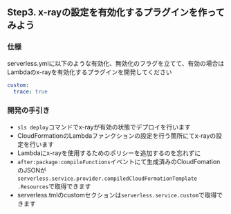 ## Step3. x-rayの設定を有効化するプラグインを作ってみよう

### 仕様
serverless.ymlに以下のような有効化、無効化のフラグを立てて、有効の場合はLambdaのx-rayを有効化するプラグインを開発してください

```yaml
custom:
  trace: true
```

### 開発の手引き
- `sls deploy`コマンドでx-rayが有効の状態でデプロイを行います
- CloudFormationのLambdaファンクションの設定を行う箇所にてx-rayの設定を行います
- Lambdaにx-rayを使用するためのポリシーを追加するのを忘れずに
- `after:package:compileFunctions`イベントにて生成済みのCloudFomationのJSONが`serverless.service.provider.compiledCloudFormationTemplate
  .Resources`で取得できます
- serverless.tmlのcustomセクションは`serverless.service.custom`で取得できます
